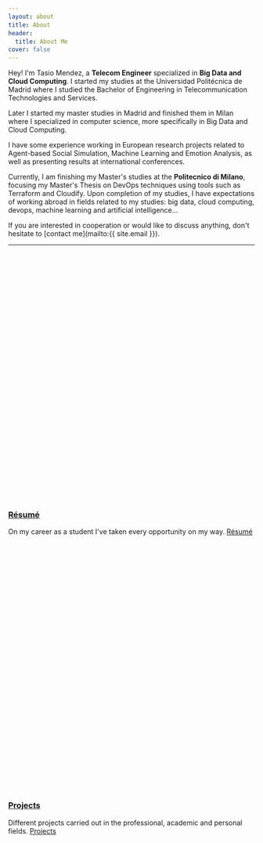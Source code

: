 ```yaml
---
layout: about
title: About
header:
  title: About Me
cover: false
---
```


Hey! I'm Tasio Mendez, a **Telecom Engineer** specialized in **Big Data and Cloud Computing**.
I started my studies at the Universidad Politécnica de Madrid where I studied the Bachelor of Engineering in Telecommunication Technologies and Services.

Later I started my master studies in Madrid and finished them in Milan where I specialized in computer science, more specifically in Big Data and Cloud Computing.

I have some experience working in European research projects related to Agent-based Social Simulation, Machine Learning and Emotion Analysis,
as well as presenting results at international conferences.

Currently, I am finishing my Master's studies at the **Politecnico di Milano**, focusing my Master's Thesis on DevOps techniques using tools such as Terraform and Cloudify.
Upon completion of my studies, I have expectations of working abroad in fields related to my studies:
big data, cloud computing, devops, machine learning and artificial intelligence...

If you are interested in cooperation or would like to discuss anything, don't hesitate to [contact me](mailto:{{ site.email }}).

<hr class="dingbat related"/>
<div class="d-flex menu-cards">
  <article class="project-card">
    <a href="/cv/" class="no-hover no-print-link flip-project" tabindex="-1" style="font-size: 0;">Résumé
      <div class="project-card-img aspect-ratio sixteen-nine"> <img src="/assets/img/cv.jpg" alt="Async Constructor Pattern in JavaScript" loading="lazy" style="opacity: 0;" width="864" height="486"></div>
    </a>
    <h3 class="project-card-title flip-project-title"> <a href="/cv/" class="">Résumé</a></h3>
    <p class="project-card-text fine" property="disambiguatingDescription">
      On my career as a student I've taken every opportunity on my way.
      <a class="fill-card no-hover" href="/cv/" tabindex="-1">
        <span class="sr-only">Résumé</span>
      </a>
    </p>
  </article>
  <article class="project-card">
    <a href="/projects/" class="no-hover no-print-link flip-project flip-title" tabindex="-1" style="font-size: 0;">Projects
      <div class="project-card-img aspect-ratio sixteen-nine"> <img src="/assets/img/projects.jpg" alt="Async Constructor Pattern in JavaScript" loading="lazy" style="opacity: 0;" width="864" height="486"></div>
    </a>
    <h3 class="project-card-title flip-project-title"> <a href="/projects/" class="flip-title">Projects</a></h3>
    <p class="project-card-text fine" property="disambiguatingDescription">
      Different projects carried out in the professional, academic and personal fields.
      <a class="fill-card no-hover flip-title" href="/projects/" tabindex="-1">
        <span class="sr-only">Projects</span>
      </a>
    </p>
  </article>
</div>
